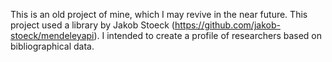 This is an old project of mine, which I may revive in the near future. This project used a library by Jakob Stoeck (https://github.com/jakob-stoeck/mendeleyapi). 
I intended to create a profile of researchers based on bibliographical data.

